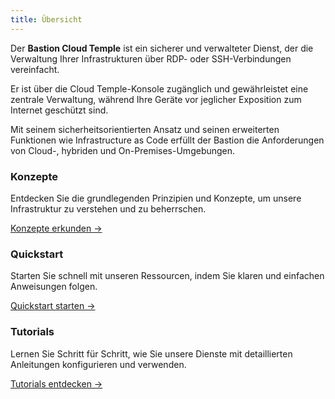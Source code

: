 ```yaml
---
title: Übersicht
---
```


Der **Bastion Cloud Temple** ist ein sicherer und verwalteter Dienst, der die Verwaltung Ihrer Infrastrukturen über RDP- oder SSH-Verbindungen vereinfacht.

Er ist über die Cloud Temple-Konsole zugänglich und gewährleistet eine zentrale Verwaltung, während Ihre Geräte vor jeglicher Exposition zum Internet geschützt sind.

Mit seinem sicherheitsorientierten Ansatz und seinen erweiterten Funktionen wie Infrastructure as Code erfüllt der Bastion die Anforderungen von Cloud-, hybriden und On-Premises-Umgebungen.

<div className="card-grid">
  <div className="card">
    <h3>Konzepte</h3>
    <p>Entdecken Sie die grundlegenden Prinzipien und Konzepte, um unsere Infrastruktur zu verstehen und zu beherrschen.</p>
    <a href="console/iam/concepts" className="card-link">Konzepte erkunden &rarr;</a>
  </div>
  <div className="card">
    <h3>Quickstart</h3>
    <p>Starten Sie schnell mit unseren Ressourcen, indem Sie klaren und einfachen Anweisungen folgen.</p>
    <a href="console/iam/quickstart" className="card-link">Quickstart starten &rarr;</a>
  </div>
    <div className="card">
    <h3>Tutorials</h3>
    <p>Lernen Sie Schritt für Schritt, wie Sie unsere Dienste mit detaillierten Anleitungen konfigurieren und verwenden.</p>
    <a href="console/iam/tutorials/sso_aad.md" className="card-link">Tutorials entdecken &rarr;</a>
  </div>
</div>
